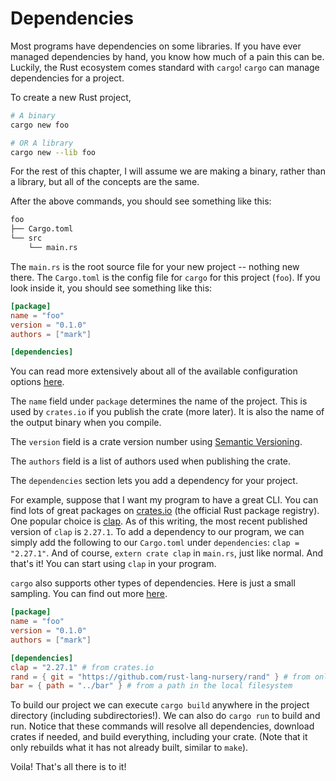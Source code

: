 # Dependencies

Most programs have dependencies on some libraries. If you have ever managed
dependencies by hand, you know how much of a pain this can be. Luckily, the Rust
ecosystem comes standard with `cargo`! `cargo` can manage dependencies for a
project.

To create a new Rust project,

```sh
# A binary
cargo new foo

# OR A library
cargo new --lib foo
```

For the rest of this chapter, I will assume we are making a binary, rather than
a library, but all of the concepts are the same.

After the above commands, you should see something like this:

```txt
foo
├── Cargo.toml
└── src
    └── main.rs
```

The `main.rs` is the root source file for your new project -- nothing new there.
The `Cargo.toml` is the config file for `cargo` for this project (`foo`). If you
look inside it, you should see something like this:

```toml
[package]
name = "foo"
version = "0.1.0"
authors = ["mark"]

[dependencies]
```

You can read more extensively about all of the available configuration options
[here](http://doc.crates.io/manifest.html).

The `name` field under `package` determines the name of the project. This is
used by `crates.io` if you publish the crate (more later). It is also the name
of the output binary when you compile.

The `version` field is a crate version number using [Semantic
Versioning](http://semver.org/).

The `authors` field is a list of authors used when publishing the crate.

The `dependencies` section lets you add a dependency for your project.

For example, suppose that I want my program to have a great CLI. You can find
lots of great packages on [crates.io](https://crates.io) (the official Rust
package registry). One popular choice is [clap](https://crates.io/crates/clap).
As of this writing, the most recent published version of `clap` is `2.27.1`. To
add a dependency to our program, we can simply add the following to our
`Cargo.toml` under `dependencies`: `clap = "2.27.1"`.  And of course, `extern
crate clap` in `main.rs`, just like normal. And that's it! You can start using
`clap` in your program.

`cargo` also supports other types of dependencies. Here is just a small
sampling. You can find out more
[here](http://doc.crates.io/specifying-dependencies.html).

```toml
[package]
name = "foo"
version = "0.1.0"
authors = ["mark"]

[dependencies]
clap = "2.27.1" # from crates.io
rand = { git = "https://github.com/rust-lang-nursery/rand" } # from online repo
bar = { path = "../bar" } # from a path in the local filesystem
```

To build our project we can execute `cargo build` anywhere in the project
directory (including subdirectories!). We can also do `cargo run` to build and
run. Notice that these commands will resolve all dependencies, download crates
if needed, and build everything, including your crate. (Note that it only
rebuilds what it has not already built, similar to `make`).

Voila! That's all there is to it!
